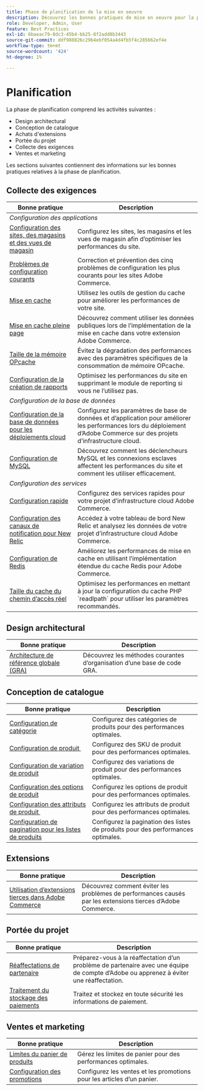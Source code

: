 ```yaml
---
title: Phase de planification de la mise en oeuvre
description: Découvrez les bonnes pratiques de mise en oeuvre pour la phase de planification des projets Adobe Commerce.
role: Developer, Admin, User
feature: Best Practices
exl-id: 6baeac79-8dc3-45b4-bb25-8f2add8b3443
source-git-commit: ddf988826c29b4ebf054a4d4fb5f4c285662ef4e
workflow-type: tm+mt
source-wordcount: '424'
ht-degree: 1%

---
```


# Planification

La phase de planification comprend les activités suivantes :

- Design architectural
- Conception de catalogue
- Achats d&#39;extensions
- Portée du projet
- Collecte des exigences
- Ventes et marketing

Les sections suivantes contiennent des informations sur les bonnes pratiques relatives à la phase de planification.

## Collecte des exigences

<table>
<thead>
  <tr>
    <th>Bonne pratique</th>
    <th>Description</th>
  </tr>
</thead>
<tbody>
  <tr>
    <td colspan="2"><em>Configuration des applications</em></td>
  </tr>
  <tr>
    <td><a href="sites-stores-store-views.md">Configuration des sites, des magasins et des vues de magasin</a></td>
    <td>Configurez les sites, les magasins et les vues de magasin afin d’optimiser les performances du site.</td>
  </tr>
  <tr>
    <td><a href="https://business.adobe.com/blog/how-to/the-usual-suspects-5-configuration-issues-to-maximize-your-peak-sales">Problèmes de configuration courants</a></td>
    <td>Correction et prévention des cinq problèmes de configuration les plus courants pour les sites Adobe Commerce.</td>
  </tr>
  <tr>
    <td><a href="https://experienceleague.adobe.com/docs/commerce-admin/systems/tools/cache-management.html">Mise en cache</a></td>
    <td>Utilisez les outils de gestion du cache pour améliorer les performances de votre site.</td>
  </tr>
  <tr>
    <td><a href="https://developer.adobe.com/commerce/php/development/cache/page/public-content/">Mise en cache pleine page</a></td>
    <td>Découvrez comment utiliser les données publiques lors de l’implémentation de la mise en cache dans votre extension Adobe Commerce.</td>
  </tr>
  <tr>
    <td><a href="opcache-memory-size.md">Taille de la mémoire OPcache</a></td>
    <td>Évitez la dégradation des performances avec des paramètres spécifiques de la consommation de mémoire OPcache.</td>
  </tr>
  <tr>
    <td><a href="reporting-configuration.md">Configuration de la création de rapports</a></td>
    <td>Optimisez les performances du site en supprimant le module de reporting si vous ne l’utilisez pas.</td>
  </tr>
  <tr>
    <td colspan="2"><em>Configuration de la base de données</em></td>
  </tr>
  <tr>
    <td><a href="database-on-cloud.md">Configuration de la base de données pour les déploiements cloud</a></td>
    <td>Configurez les paramètres de base de données et d’application pour améliorer les performances lors du déploiement d’Adobe Commerce sur des projets d’infrastructure cloud.</td>
  </tr>
  <tr>
    <td><a href="mysql-configuration.md">Configuration de MySQL</a></td>
    <td>Découvrez comment les déclencheurs MySQL et les connexions esclaves affectent les performances du site et comment les utiliser efficacement.</td>
  </tr>
  <tr>
    <td colspan="2"><em>Configuration des services</em></td>
  </tr>
  <tr>
    <td><a href="https://experienceleague.adobe.com/docs/commerce-cloud-service/user-guide/cdn/setup-fastly/fastly-configuration.html">Configuration rapide</a></td>
    <td>Configurez des services rapides pour votre projet d’infrastructure cloud Adobe Commerce.</td>
  </tr>
  <tr>
    <td><a href="https://experienceleague.adobe.com/docs/commerce-cloud-service/user-guide/monitor/new-relic.html">Configuration des canaux de notification pour New Relic</a></td>
    <td>Accédez à votre tableau de bord New Relic et analysez les données de votre projet d’infrastructure cloud Adobe Commerce.</td>
  </tr>
  <tr>
    <td><a href="redis-service-configuration.md">Configuration de Redis</a></td>
    <td>Améliorez les performances de mise en cache en utilisant l’implémentation étendue du cache Redis pour Adobe Commerce.</td>
  </tr>
  <tr>
    <td><a href="realpath-cache-size.md">Taille du cache du chemin d’accès réel</a></td>
    <td>Optimisez les performances en mettant à jour la configuration du cache PHP `readlpath` pour utiliser les paramètres recommandés.</td>
  </tr>
</tbody>
</table>

## Design architectural

| Bonne pratique | Description |
|----------------------------------------------------------------------------------------|----------------------------------------------------------|
| [Architecture de référence globale (GRA)](../../architecture/global-reference/examples.md) | Découvrez les méthodes courantes d’organisation d’une base de code GRA. |

## Conception de catalogue

| Bonne pratique | Description |
|---------------------------------------------------------------------------------------------------|---------------------------------------------------------------|
| [Configuration de catégorie](catalog-management.md#category-limits) | Configurez des catégories de produits pour des performances optimales. |
| [Configuration de produit &#x200B;](catalog-management.md#product-sku-limits) | Configurez des SKU de produit pour des performances optimales. |
| [Configuration de variation de produit](catalog-management.md#product-variations) | Configurez des variations de produit pour des performances optimales. |
| [Configuration des options de produit](catalog-management.md#product-options) | Configurez les options de produit pour des performances optimales. |
| [Configuration des attributs de produit &#x200B;](catalog-management.md#product-attributes) | Configurez les attributs de produit pour des performances optimales. |
| [Configuration de pagination pour les listes de produits](catalog-management.md#product-listing-pagination) | Configurez la pagination des listes de produits pour des performances optimales. |

## Extensions

| Bonne pratique | Description |
|-----------------------------------------------------------------|----------------------------------------------------------------------------------------|
| [Utilisation d’extensions tierces dans Adobe Commerce](extensions.md) | Découvrez comment éviter les problèmes de performances causés par les extensions tierces d’Adobe Commerce. |

## Portée du projet

| Bonne pratique | Description |
|--------------------------------------------------------------|--------------------------------------------------------------------------------------------------------------|
| [ Réaffectations de partenaire](partner-escalation.md) | Préparez-vous à la réaffectation d’un problème de partenaire avec une équipe de compte d’Adobe ou apprenez à éviter une réaffectation. |
| [Traitement du stockage des paiements](payment-processing-storage.md) | Traitez et stockez en toute sécurité les informations de paiement. |

## Ventes et marketing

| Bonne pratique | Description |
|------------------------------------------------------------|--------------------------------------------------------------|
| [Limites du panier de produits](catalog-management.md#cart-limits) | Gérez les limites de panier pour des performances optimales. |
| [Configuration des promotions](catalog-management.md#promotions) | Configurez les ventes et les promotions pour les articles d’un panier. |
